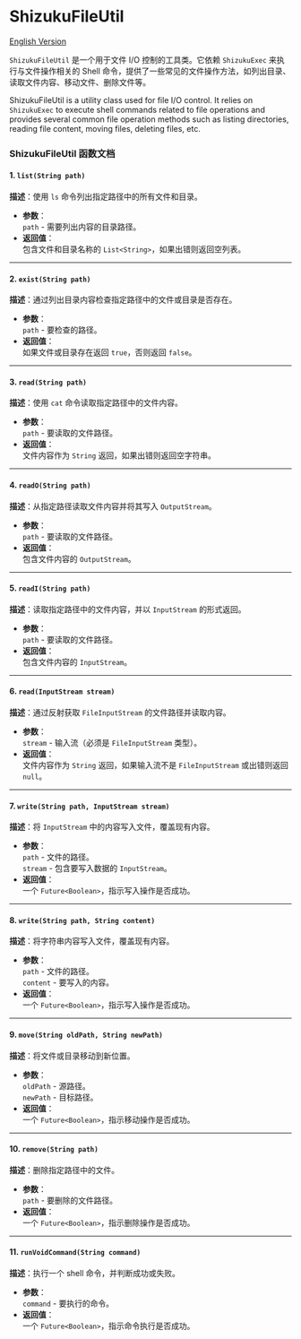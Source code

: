 
# ShizukuFileUtil 
[English Version](README.md)

`ShizukuFileUtil` 是一个用于文件 I/O 控制的工具类。它依赖 `ShizukuExec` 来执行与文件操作相关的 Shell 命令，提供了一些常见的文件操作方法，如列出目录、读取文件内容、移动文件、删除文件等。

ShizukuFileUtil is a utility class used for file I/O control. It relies on `ShizukuExec` to execute shell commands related to file operations and provides several common file operation methods such as listing directories, reading file content, moving files, deleting files, etc.

### ShizukuFileUtil 函数文档

#### 1. **`list(String path)`**
**描述**：使用 `ls` 命令列出指定路径中的所有文件和目录。
- **参数**：  
  `path` - 需要列出内容的目录路径。
- **返回值**：  
  包含文件和目录名称的 `List<String>`，如果出错则返回空列表。

---

#### 2. **`exist(String path)`**
**描述**：通过列出目录内容检查指定路径中的文件或目录是否存在。
- **参数**：  
  `path` - 要检查的路径。
- **返回值**：  
  如果文件或目录存在返回 `true`，否则返回 `false`。

---

#### 3. **`read(String path)`**
**描述**：使用 `cat` 命令读取指定路径中的文件内容。
- **参数**：  
  `path` - 要读取的文件路径。
- **返回值**：  
  文件内容作为 `String` 返回，如果出错则返回空字符串。

---

#### 4. **`readO(String path)`**
**描述**：从指定路径读取文件内容并将其写入 `OutputStream`。
- **参数**：  
  `path` - 要读取的文件路径。
- **返回值**：  
  包含文件内容的 `OutputStream`。

---

#### 5. **`readI(String path)`**
**描述**：读取指定路径中的文件内容，并以 `InputStream` 的形式返回。
- **参数**：  
  `path` - 要读取的文件路径。
- **返回值**：  
  包含文件内容的 `InputStream`。

---

#### 6. **`read(InputStream stream)`**
**描述**：通过反射获取 `FileInputStream` 的文件路径并读取内容。
- **参数**：  
  `stream` - 输入流（必须是 `FileInputStream` 类型）。
- **返回值**：  
  文件内容作为 `String` 返回，如果输入流不是 `FileInputStream` 或出错则返回 `null`。

---

#### 7. **`write(String path, InputStream stream)`**
**描述**：将 `InputStream` 中的内容写入文件，覆盖现有内容。
- **参数**：  
  `path` - 文件的路径。  
  `stream` - 包含要写入数据的 `InputStream`。
- **返回值**：  
  一个 `Future<Boolean>`，指示写入操作是否成功。

---

#### 8. **`write(String path, String content)`**
**描述**：将字符串内容写入文件，覆盖现有内容。
- **参数**：  
  `path` - 文件的路径。  
  `content` - 要写入的内容。
- **返回值**：  
  一个 `Future<Boolean>`，指示写入操作是否成功。

---

#### 9. **`move(String oldPath, String newPath)`**
**描述**：将文件或目录移动到新位置。
- **参数**：  
  `oldPath` - 源路径。  
  `newPath` - 目标路径。
- **返回值**：  
  一个 `Future<Boolean>`，指示移动操作是否成功。

---

#### 10. **`remove(String path)`**
**描述**：删除指定路径中的文件。
- **参数**：  
  `path` - 要删除的文件路径。
- **返回值**：  
  一个 `Future<Boolean>`，指示删除操作是否成功。

---

#### 11. **`runVoidCommand(String command)`**
**描述**：执行一个 shell 命令，并判断成功或失败。
- **参数**：  
  `command` - 要执行的命令。
- **返回值**：  
  一个 `Future<Boolean>`，指示命令执行是否成功。


